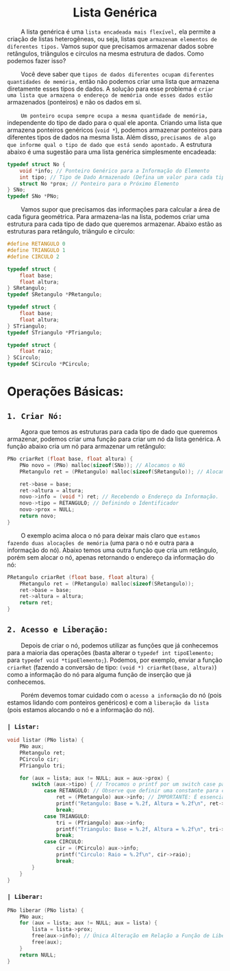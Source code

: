 <h1 align="center"> Lista Genérica </h1>

&emsp;&emsp; A lista genérica é uma `lista encadeada mais flexível,` ela permite a criação de listas heterogêneas, ou seja, listas que `armazenam elementos de diferentes tipos.` Vamos supor que precisamos armazenar dados sobre retângulos, triângulos e círculos na mesma estrutura de dados. Como podemos fazer isso?

&emsp;&emsp; Você deve saber que `tipos de dados diferentes ocupam diferentes quantidades de memória,` então não podemos criar uma lista que armazena diretamente esses tipos de dados. A solução para esse problema é `criar uma lista que armazena o endereço de memória onde esses dados estão` armazenados (ponteiros) e não os dados em si. 

&emsp;&emsp; `Um ponteiro ocupa sempre ocupa a mesma quantidade de memória,` independente do tipo de dado para o qual ele aponta. Criando uma lista que armazena ponteiros genéricos (`void *`), podemos armazenar ponteiros para diferentes tipos de dados na mesma lista. Além disso, `precisamos de algo que informe qual o tipo de dado que está sendo apontado.` A estrutura abaixo é uma sugestão para uma lista genérica simplesmente encadeada:
~~~c
typedef struct No {
	void *info; // Ponteiro Genérico para a Informação do Elemento
    int tipo; // Tipo de Dado Armazenado (Defina um valor para cada tipo de dado que você quer armazenar)
	struct No *prox; // Ponteiro para o Próximo Elemento
} SNo;
typedef SNo *PNo;
~~~

&emsp;&emsp; Vamos supor que precisamos das informações para calcular a área de cada figura geométrica. Para armazena-las na lista, podemos criar uma estrutura para cada tipo de dado que queremos armazenar. Abaixo estão as estruturas para retângulo, triângulo e círculo:
~~~c
#define RETANGULO 0
#define TRIANGULO 1
#define CIRCULO 2

typedef struct {
    float base;
    float altura;
} SRetangulo;
typedef SRetangulo *PRetangulo;

typedef struct {
    float base;
    float altura;
} STriangulo;
typedef STriangulo *PTriangulo;

typedef struct {
    float raio;
} SCirculo;
typedef SCirculo *PCirculo;
~~~

# Operações Básicas:
## `1. Criar Nó:`
&emsp;&emsp; Agora que temos as estruturas para cada tipo de dado que queremos armazenar, podemos criar uma função para criar um nó da lista genérica. A função abaixo cria um nó para armazenar um retângulo:
~~~c
PNo criarRet (float base, float altura) {
    PNo novo = (PNo) malloc(sizeof(SNo)); // Alocamos o Nó
    PRetangulo ret = (PRetangulo) malloc(sizeof(SRetangulo)); // Alocamos a Informação do Nó

    ret->base = base;
    ret->altura = altura;
    novo->info = (void *) ret; // Recebendo o Endereço da Informação.
    novo->tipo = RETANGULO; // Definindo o Identificador
    novo->prox = NULL;
    return novo;
}
~~~

&emsp;&emsp; O exemplo acima aloca o nó para deixar mais claro que `estamos fazendo duas alocações de memória` (uma para o nó e outra para a informação do nó). Abaixo temos uma outra função que cria um retângulo, porém sem alocar o nó, apenas retornando o endereço da informação do nó:
~~~c
PRetangulo criarRet (float base, float altura) {
    PRetangulo ret = (PRetangulo) malloc(sizeof(SRetangulo));
    ret->base = base;
    ret->altura = altura;
    return ret;
}
~~~

## `2. Acesso e Liberação:`
&emsp;&emsp; Depois de criar o nó, podemos utilizar as funções que já conhecemos para a maioria das operações (basta alterar o `typedef int tipoElemento;` para `typedef void *tipoElemento;`). Podemos, por exemplo, enviar a função `criarRet` (fazendo a conversão de tipo: `(void *) criarRet(base, altura)`) como a informação do nó para alguma função de inserção que já conhecemos.

&emsp;&emsp; Porém devemos tomar cuidado com o `acesso a informação` do nó (pois estamos lidando com ponteiros genéricos) e com a `liberação da lista` (pois estamos alocando o nó e a informação do nó).

### `| Listar:`
~~~c
void listar (PNo lista) {
	PNo aux;
    PRetangulo ret;
    PCirculo cir;
    PTriangulo tri;

    for (aux = lista; aux != NULL; aux = aux->prox) {
        switch (aux->tipo) { // Trocamos o printf por um switch case para imprimir a informação corretamente.
            case RETANGULO: // Observe que definir uma constante para cada tipo de dado é uma boa prática
                ret = (PRetangulo) aux->info; // IMPORTANTE: É essencial fazer o cast para o tipo de dado correto
                printf("Retangulo: Base = %.2f, Altura = %.2f\n", ret->base, ret->altura);
                break;
            case TRIANGULO:
                tri = (PTriangulo) aux->info;
                printf("Triangulo: Base = %.2f, Altura = %.2f\n", tri->base, tri->altura);
                break;
            case CIRCULO:
                cir = (PCirculo) aux->info;
                printf("Circulo: Raio = %.2f\n", cir->raio);
                break;
        }
    }
}
~~~
### `| Liberar:`
~~~c
PNo liberar (PNo lista) {
	PNo aux;
	for (aux = lista; aux != NULL; aux = lista) {
		lista = lista->prox;
		free(aux->info); // Única Alteração em Relação a Função de Liberação de uma Lista Encadeada Simples. Basta Liberar a Informação Antes de Liberar o Nó.
        free(aux);
	}
	return NULL;
}
~~~

#
